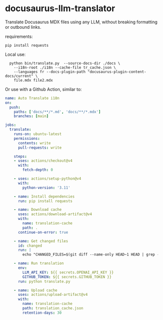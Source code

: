 # docusaurus-llm-translator

Translate Docusaurus MDX files using any LLM, without breaking formatting or outbound links.

requirements:

    pip install requests

Local use:

      python bin/translate.py  --source-docs-dir ./docs \
        --i18n-root ./i18n --cache-file tr_cache.json \
        --languages fr --docs-plugin-path "docusaurus-plugin-content-docs/current" \
        file.mdx file2.mdx

Or use with a Github Action, similar to:

```yaml
name: Auto Translate i18n
on:
  push:
    paths: ['docs/**/*.md', 'docs/**/*.mdx']
    branches: [main]

jobs:
  translate:
    runs-on: ubuntu-latest
    permissions:
      contents: write
      pull-requests: write

    steps:
    - uses: actions/checkout@v4
      with:
        fetch-depth: 0

    - uses: actions/setup-python@v4
      with:
        python-version: '3.11'

    - name: Install dependencies
      run: pip install requests

    - name: Download cache
      uses: actions/download-artifact@v4
      with:
        name: translation-cache
        path: .
      continue-on-error: true

    - name: Get changed files
      id: changed
      run: |
        echo "CHANGED_FILES=$(git diff --name-only HEAD~1 HEAD | grep -E '\.(md|mdx)$' | tr '\n' ' ')" >> $GITHUB_ENV

    - name: Run translation
      env:
        LLM_API_KEY: ${{ secrets.OPENAI_API_KEY }}
        GITHUB_TOKEN: ${{ secrets.GITHUB_TOKEN }}
      run: python translate.py

    - name: Upload cache
      uses: actions/upload-artifact@v4
      with:
        name: translation-cache
        path: translation_cache.json
        retention-days: 30
```
